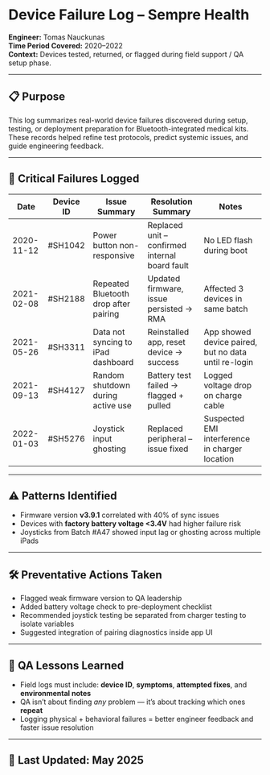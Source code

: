 # Device Failure Log – Sempre Health  
**Engineer:** Tomas Nauckunas  
**Time Period Covered:** 2020–2022  
**Context:** Devices tested, returned, or flagged during field support / QA setup phase.

---

## 📋 Purpose

This log summarizes real-world device failures discovered during setup, testing, or deployment preparation for Bluetooth-integrated medical kits. These records helped refine test protocols, predict systemic issues, and guide engineering feedback.

---

## 🚨 Critical Failures Logged

| Date       | Device ID | Issue Summary                          | Resolution Summary                      | Notes |
|------------|-----------|----------------------------------------|------------------------------------------|-------|
| 2020-11-12 | #SH1042   | Power button non-responsive            | Replaced unit – confirmed internal board fault | No LED flash during boot |
| 2021-02-08 | #SH2188   | Repeated Bluetooth drop after pairing | Updated firmware, issue persisted → RMA | Affected 3 devices in same batch |
| 2021-05-26 | #SH3311   | Data not syncing to iPad dashboard     | Reinstalled app, reset device → success | App showed device paired, but no data until re-login |
| 2021-09-13 | #SH4127   | Random shutdown during active use      | Battery test failed → flagged + pulled  | Logged voltage drop on charge cable |
| 2022-01-03 | #SH5276   | Joystick input ghosting                | Replaced peripheral – issue fixed       | Suspected EMI interference in charger location |

---

## ⚠️ Patterns Identified

- Firmware version **v3.9.1** correlated with 40% of sync issues  
- Devices with **factory battery voltage <3.4V** had higher failure risk  
- Joysticks from Batch #A47 showed input lag or ghosting across multiple iPads

---

## 🛠️ Preventative Actions Taken

- Flagged weak firmware version to QA leadership  
- Added battery voltage check to pre-deployment checklist  
- Recommended joystick testing be separated from charger testing to isolate variables  
- Suggested integration of pairing diagnostics inside app UI

---

## 🧠 QA Lessons Learned

- Field logs must include: **device ID**, **symptoms**, **attempted fixes**, and **environmental notes**  
- QA isn’t about finding *any* problem — it’s about tracking which ones **repeat**  
- Logging physical + behavioral failures = better engineer feedback and faster issue resolution

---

## 📅 Last Updated: May 2025


